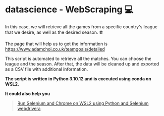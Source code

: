 # datascience - WebScraping 💻

In this case, we will retrieve all the games from a specific country's league that we desire, as well as the desired season. ⚽

The page that will help us to get the information is <https://www.adamchoi.co.uk/teamgoals/detailed>

This script is automated to retrieve all the matches. You can choose the league and the season. After that, the data will be cleaned up and exported as a CSV file with additional information.

__The script is written in Python 3.10.12 and is executed using conda on WSL2.__

**It could also help you**
> [Run Selenium and Chrome on WSL2 using Python and Selenium webdrivera](https://cloudbytes.dev/snippets/run-selenium-and-chrome-on-wsl2)